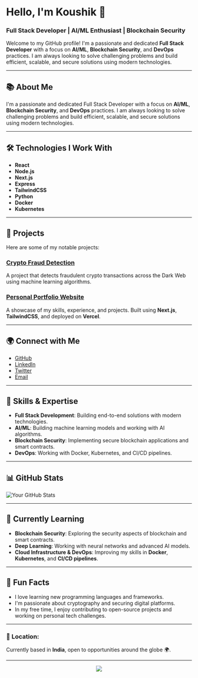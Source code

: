 # Hello, I'm **Koushik** 👋

### **Full Stack Developer | AI/ML Enthusiast | Blockchain Security**

Welcome to my GitHub profile! I'm a passionate and dedicated **Full Stack Developer** with a focus on **AI/ML**, **Blockchain Security**, and **DevOps** practices. I am always looking to solve challenging problems and build efficient, scalable, and secure solutions using modern technologies.

---

## 📚 **About Me**

I'm a passionate and dedicated Full Stack Developer with a focus on **AI/ML**, **Blockchain Security**, and **DevOps** practices. I am always looking to solve challenging problems and build efficient, scalable, and secure solutions using modern technologies.

---

## 🛠️ **Technologies I Work With**

- **React**
- **Node.js**
- **Next.js**
- **Express**
- **TailwindCSS**
- **Python**
- **Docker**
- **Kubernetes**

---

## 🚀 **Projects**

Here are some of my notable projects:

### [Crypto Fraud Detection](https://github.com/your-username/crypto-fraud-detection)  
A project that detects fraudulent crypto transactions across the Dark Web using machine learning algorithms.

### [Personal Portfolio Website](https://github.com/your-username/portfolio)  
A showcase of my skills, experience, and projects. Built using **Next.js**, **TailwindCSS**, and deployed on **Vercel**.

---

## 🌍 **Connect with Me**

- [GitHub](https://github.com/your-username)
- [LinkedIn](https://linkedin.com/in/your-profile)
- [Twitter](https://twitter.com/your-profile)
- [Email](mailto:your-email@example.com)

---

## 💼 **Skills & Expertise**

- **Full Stack Development**: Building end-to-end solutions with modern technologies.
- **AI/ML**: Building machine learning models and working with AI algorithms.
- **Blockchain Security**: Implementing secure blockchain applications and smart contracts.
- **DevOps**: Working with Docker, Kubernetes, and CI/CD pipelines.

---

## 📊 **GitHub Stats**

![Your GitHub Stats](https://github-readme-stats.vercel.app/api?username=your-username&show_icons=true&count_private=true&hide=prs&theme=tokyonight)

---

## 🎯 **Currently Learning**

- **Blockchain Security**: Exploring the security aspects of blockchain and smart contracts.
- **Deep Learning**: Working with neural networks and advanced AI models.
- **Cloud Infrastructure & DevOps**: Improving my skills in **Docker**, **Kubernetes**, and **CI/CD pipelines**.

---

## 🤖 **Fun Facts**

- I love learning new programming languages and frameworks.
- I'm passionate about cryptography and securing digital platforms.
- In my free time, I enjoy contributing to open-source projects and working on personal tech challenges.

---

### 📍 **Location:**  
Currently based in **India**, open to opportunities around the globe 🌍.

---

<p align="center">
  <img src="https://profile-counter.glitch.me/your-username/count.svg" />
</p>
